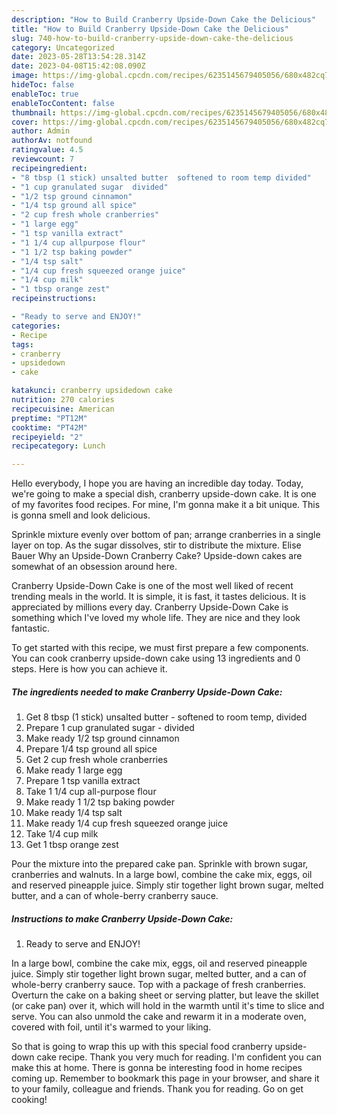 ```yaml
---
description: "How to Build Cranberry Upside-Down Cake the Delicious"
title: "How to Build Cranberry Upside-Down Cake the Delicious"
slug: 740-how-to-build-cranberry-upside-down-cake-the-delicious
category: Uncategorized
date: 2023-05-28T13:54:28.314Z
date: 2023-04-08T15:42:08.090Z
image: https://img-global.cpcdn.com/recipes/6235145679405056/680x482cq70/cranberry-upside-down-cake-recipe-main-photo.jpg
hideToc: false
enableToc: true
enableTocContent: false
thumbnail: https://img-global.cpcdn.com/recipes/6235145679405056/680x482cq70/cranberry-upside-down-cake-recipe-main-photo.jpg
cover: https://img-global.cpcdn.com/recipes/6235145679405056/680x482cq70/cranberry-upside-down-cake-recipe-main-photo.jpg
author: Admin
authorAv: notfound
ratingvalue: 4.5
reviewcount: 7
recipeingredient:
- "8 tbsp (1 stick) unsalted butter  softened to room temp divided"
- "1 cup granulated sugar  divided"
- "1/2 tsp ground cinnamon"
- "1/4 tsp ground all spice"
- "2 cup fresh whole cranberries"
- "1 large egg"
- "1 tsp vanilla extract"
- "1 1/4 cup allpurpose flour"
- "1 1/2 tsp baking powder"
- "1/4 tsp salt"
- "1/4 cup fresh squeezed orange juice"
- "1/4 cup milk"
- "1 tbsp orange zest"
recipeinstructions:

- "Ready to serve and ENJOY!"
categories:
- Recipe
tags:
- cranberry
- upsidedown
- cake

katakunci: cranberry upsidedown cake 
nutrition: 270 calories
recipecuisine: American
preptime: "PT12M"
cooktime: "PT42M"
recipeyield: "2"
recipecategory: Lunch

---
```



Hello everybody, I hope you are having an incredible day today. Today, we're going to make a special dish, cranberry upside-down cake. It is one of my favorites food recipes. For mine, I'm gonna make it a bit unique. This is gonna smell and look delicious.

Sprinkle mixture evenly over bottom of pan; arrange cranberries in a single layer on top. As the sugar dissolves, stir to distribute the mixture. Elise Bauer Why an Upside-Down Cranberry Cake? Upside-down cakes are somewhat of an obsession around here.

Cranberry Upside-Down Cake is one of the most well liked of recent trending meals in the world. It is simple, it is fast, it tastes delicious. It is appreciated by millions every day. Cranberry Upside-Down Cake is something which I've loved my whole life. They are nice and they look fantastic.


To get started with this recipe, we must first prepare a few components. You can cook cranberry upside-down cake using 13 ingredients and 0 steps. Here is how you can achieve it.

<!--inarticleads1-->

##### The ingredients needed to make Cranberry Upside-Down Cake:

1. Get 8 tbsp (1 stick) unsalted butter - softened to room temp, divided
1. Prepare 1 cup granulated sugar - divided
1. Make ready 1/2 tsp ground cinnamon
1. Prepare 1/4 tsp ground all spice
1. Get 2 cup fresh whole cranberries
1. Make ready 1 large egg
1. Prepare 1 tsp vanilla extract
1. Take 1 1/4 cup all-purpose flour
1. Make ready 1 1/2 tsp baking powder
1. Make ready 1/4 tsp salt
1. Make ready 1/4 cup fresh squeezed orange juice
1. Take 1/4 cup milk
1. Get 1 tbsp orange zest


Pour the mixture into the prepared cake pan. Sprinkle with brown sugar, cranberries and walnuts. In a large bowl, combine the cake mix, eggs, oil and reserved pineapple juice. Simply stir together light brown sugar, melted butter, and a can of whole-berry cranberry sauce. 

<!--inarticleads2-->

##### Instructions to make Cranberry Upside-Down Cake:


1. Ready to serve and ENJOY!

In a large bowl, combine the cake mix, eggs, oil and reserved pineapple juice. Simply stir together light brown sugar, melted butter, and a can of whole-berry cranberry sauce. Top with a package of fresh cranberries. Overturn the cake on a baking sheet or serving platter, but leave the skillet (or cake pan) over it, which will hold in the warmth until it&#39;s time to slice and serve. You can also unmold the cake and rewarm it in a moderate oven, covered with foil, until it&#39;s warmed to your liking. 

So that is going to wrap this up with this special food cranberry upside-down cake recipe. Thank you very much for reading. I'm confident you can make this at home. There is gonna be interesting food in home recipes coming up. Remember to bookmark this page in your browser, and share it to your family, colleague and friends. Thank you for reading. Go on get cooking!
